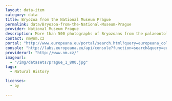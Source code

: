 ```yaml
---
layout: data-item
category: data
title: Bryozoa from the National Museum Prague
permalink: data/Bryozoa-from-the-National-Museum-Prague
provider: National Museum Prague
description: More than 500 photographs of Bryozoans from the palaeontological collections of the  National Museum Prague. In English with latin species names.
contact: nm@nm.cz
portal: "http://www.europeana.eu/portal/search.html?query=europeana_collectionName%3A11613*+AND+Z%C3%A1gor%C5%A1ek&rows=12" 
console: "http://labs.europeana.eu/api/console?function=search&query=europeana_collectionName%3A11613*+AND+Z%C3%A1gor%C5%A1ek&rows=12"
providerurl: "http://www.nm.cz/"
imageurl: 
  - "/img/datasets/prague_1_800.jpg"
tags:
  - Natural History

licenses:
  - by  
      
---
```

